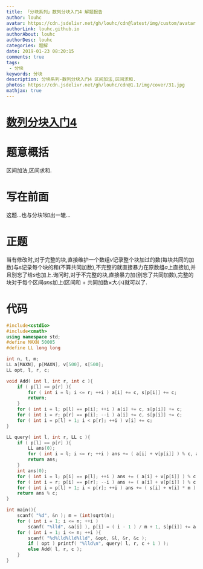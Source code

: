```yaml
---
title: 「分块系列」数列分块入门4 解题报告
author: louhc
avatar: https://cdn.jsdelivr.net/gh/louhc/cdn@latest/img/custom/avatar.jpg
authorLink: louhc.github.io
authorAbout: louhc
authorDesc: louhc
categories: 题解
date: 2019-01-23 08:20:15
comments: true
tags: 
 - 分块
keywords: 分块
description: 分块系列-数列分块入门4 区间加法,区间求和.
photos: https://cdn.jsdelivr.net/gh/louhc/cdn@1.1/img/cover/31.jpg
mathjax: true
---
```


# [数列分块入门4](https://loj.ac/problem/6280)

# 题意概括

区间加法,区间求和.

# 写在前面

这题...也与分块1如出一辙...

# 正题

当有修改时,对于完整的块,直接维护一个数组$v$记录整个块加过的数(每块共同的加数)与s记录每个块的和(不算共同加数),不完整的就直接暴力在原数组$a$上直接加,并且别忘了给$s$也加上.询问时,对于不完整的块,直接暴力加(别忘了共同加数),完整的块对于每个区间$ans$加上(区间和 + 共同加数$\times$大小)就可以了.

# 代码

```cpp
#include<cstdio>
#include<cmath>
using namespace std;
#define MAXN 50005
#define LL long long

int n, t, m;
LL a[MAXN], p[MAXN], v[500], s[500];
LL opt, l, r, c;

void Add( int l, int r, int c ){
	if ( p[l] == p[r] ){
		for ( int i = l; i <= r; ++i ) a[i] += c, s[p[i]] += c;
		return;
	}
	for ( int i = l; p[l] == p[i]; ++i ) a[i] += c, s[p[i]] += c;
	for ( int i = r; p[r] == p[i]; --i ) a[i] += c, s[p[i]] += c;
	for ( int i = p[l] + 1; i < p[r]; ++i ) v[i] += c;
}

LL query( int l, int r, LL c ){
	if ( p[l] == p[r] ){
		LL ans(0);
		for ( int i = l; i <= r; ++i ) ans += ( a[i] + v[p[i]] ) % c, ans %= c;
		return ans;
	}
	int ans(0);
	for ( int i = l; p[i] == p[l]; ++i ) ans += ( a[i] + v[p[i]] ) % c, ans %= c;
	for ( int i = r; p[i] == p[r]; --i ) ans += ( a[i] + v[p[i]] ) % c, ans %= c;
	for ( int i = p[l] + 1; i < p[r]; ++i ) ans += ( s[i] + v[i] * m ) % c, ans %= c;
	return ans % c;
}

int main(){
	scanf( "%d", &n ); m = (int)sqrt(n);
	for ( int i = 1; i <= n; ++i )
		scanf( "%lld", &a[i] ), p[i] = ( i - 1 ) / m + 1, s[p[i]] += a[i];
	for ( int i = 1; i <= n; ++i ){
		scanf( "%d%lld%lld%lld", &opt, &l, &r, &c );
		if ( opt ) printf( "%lld\n", query( l, r, c + 1 ) );
		else Add( l, r, c );
	}
}
```